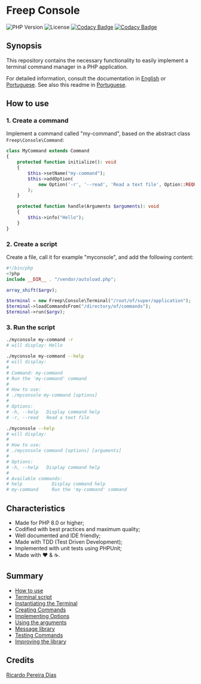 # Freep Console

![PHP Version](https://img.shields.io/badge/php-%5E8.0-blue)
![License](https://img.shields.io/badge/license-MIT-blue)
[![Codacy Badge](https://app.codacy.com/project/badge/Coverage/5a911e53f0cc421282d847d323f50203)](https://www.codacy.com/gh/ricardopedias/freep-console/dashboard?utm_source=github.com&utm_medium=referral&utm_content=ricardopedias/freep-console&utm_campaign=Badge_Coverage)
[![Codacy Badge](https://app.codacy.com/project/badge/Grade/5a911e53f0cc421282d847d323f50203)](https://www.codacy.com/gh/ricardopedias/freep-console/dashboard?utm_source=github.com&amp;utm_medium=referral&amp;utm_content=ricardopedias/freep-console&amp;utm_campaign=Badge_Grade)

## Synopsis

This repository contains the necessary functionality to easily implement a terminal command manager in a PHP application.

For detailed information, consult the documentation in [English](docs/en/index.md) or [Portuguese](docs/pt-br/indice.md). See also this readme in [Portuguese](docs/pt-br/leiame.md).

## How to use

### 1. Create a command

Implement a command called "my-command", based on the abstract class `Freep\Console\Command`:

```php
class MyCommand extends Command
{
    protected function initialize(): void
    {
        $this->setName("my-command");
        $this->addOption(
            new Option('-r', '--read', 'Read a text file', Option::REQUIRED)
        );
    }

    protected function handle(Arguments $arguments): void
    {
        $this->info("Hello");
    }
}
```

### 2. Create a script

Create a file, call it for example "myconsole", and add the following content:

```php
#!/bin/php
<?php
include __DIR__ . "/vendor/autoload.php";

array_shift($argv);

$terminal = new Freep\Console\Terminal("/root/of/super/application");
$terminal->loadCommandsFrom("/directory/of/commands");
$terminal->run($argv);
```

### 3. Run the script

```bash
./myconsole my-command -r
# will display: Hello
```

```bash
./myconsole my-command --help
# will display:
#
# Command: my-command
# Run the 'my-command' command
# 
# How to use:
# ./myconsole my-command [options]
# 
# Options:
# -h, --help   Display command help
# -r, --read   Read a text file
```

```bash
./myconsole --help
# will display:
#
# How to use:
# ./myconsole command [options] [arguments]
# 
# Options:
# -h, --help   Display command help
#
# Available commands:
# help           Display command help
# my-command     Run the 'my-command' command
```

## Characteristics

- Made for PHP 8.0 or higher;
- Codified with best practices and maximum quality;
- Well documented and IDE friendly;
- Made with TDD (Test Driven Development);
- Implemented with unit tests using PHPUnit;
- Made with :heart: &amp; :coffee:.

## Summary

- [How to use](docs/en/01-how-to-use.md)
- [Terminal script](docs/en/02-terminal-script.md)
- [Instantiating the Terminal](docs/en/03-instantiating-the-terminal.md)
- [Creating Commands](docs/en/04-creating-commands.md)
- [Implementing Options](docs/en/05-implementing-options.md)
- [Using the arguments](docs/en/06-using-the-arguments.md)
- [Message library](docs/en/07-message-library.md)
- [Testing Commands](docs/en/08-testing-commands.md)
- [Improving the library](docs/en/99-improving-the-library.md)

## Credits

[Ricardo Pereira Dias](https://www.ricardopedias.com.br)

